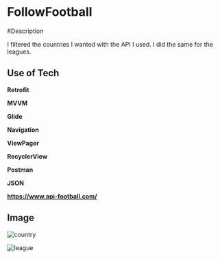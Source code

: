 # FollowFootball
 

#Description

I filtered the countries I wanted with the API I used. 
I did the same for the leagues.


## Use of Tech

**Retrofit**

**MVVM**

**Glide**

**Navigation**

**ViewPager**

**RecyclerView**

**Postman**

**JSON**


__https://www.api-football.com/__

## Image

![country](https://user-images.githubusercontent.com/44746773/156462997-a09804b9-967a-4f6e-832f-dfcc4f28a770.png)

![league](https://user-images.githubusercontent.com/44746773/156463039-07f14cb0-9d7b-4243-99cc-396c6b983e9f.png)


